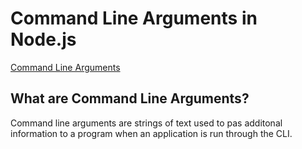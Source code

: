 # Command Line Arguments in Node.js

[Command Line Arguments](https://stackabuse.com/command-line-arguments-in-node-js/)

## What are Command Line Arguments?

Command line arguments are strings of text used to pas additonal information to a program when an application is run through the CLI.

